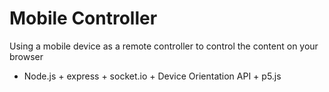 # Mobile Controller
Using a mobile device as a remote controller to control the content on your browser
- Node.js + express + socket.io + Device Orientation API + p5.js
